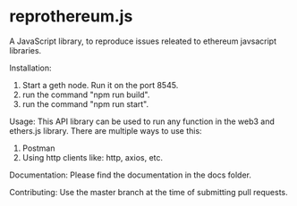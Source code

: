 # reprothereum.js
A JavaScript library, to reproduce issues releated to ethereum javsacript libraries.

Installation:
1. Start a geth node. Run it on the port 8545.
2. run the command "npm run build".
3. run the command "npm run start".

Usage:
This API library can be used to run any function in the web3 and ethers.js library. There are multiple ways to use this:
1. Postman
2. Using http clients like: http, axios, etc.

Documentation:
Please find the documentation in the docs folder.

Contributing:
Use the master branch at the time of submitting pull requests.
